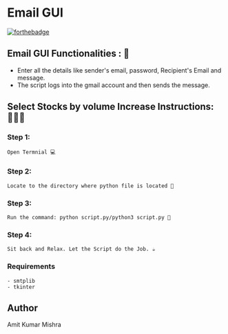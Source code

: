 # <b>Email GUI</b>

[![forthebadge](https://forthebadge.com/images/badges/made-with-python.svg)](https://forthebadge.com)

## Email GUI Functionalities : 🚀

- Enter all the details like sender's email, password, Recipient's Email and message.
- The script logs into the gmail account and then sends the message.

## Select Stocks by volume Increase Instructions: 👨🏻‍💻

### Step 1:

    Open Termnial 💻

### Step 2:

    Locate to the directory where python file is located 📂

### Step 3:

    Run the command: python script.py/python3 script.py 🧐

### Step 4:

    Sit back and Relax. Let the Script do the Job. ☕

### Requirements

    - smtplib
    - tkinter
    
## Author
   
   Amit Kumar Mishra

